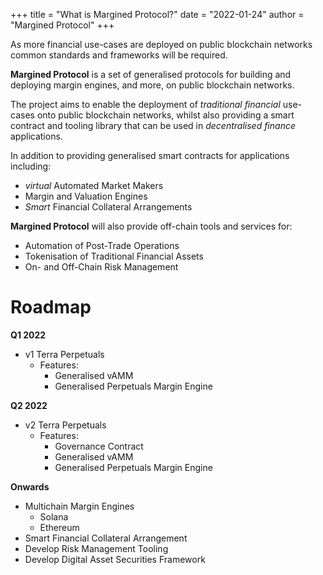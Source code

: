+++
title = "What is Margined Protocol?"
date = "2022-01-24"
author = "Margined Protocol"
+++

As more financial use-cases are deployed on public blockchain networks common standards and frameworks will be required.

**Margined Protocol** is a set of generalised protocols for building and deploying margin engines, and more, on public blockchain networks.

The project aims to enable the deployment of _traditional financial_ use-cases onto public blockchain networks, whilst also providing a smart contract and tooling library that can be used in _decentralised finance_ applications.

In addition to providing generalised smart contracts for applications including:

* _virtual_ Automated Market Makers
* Margin and Valuation Engines
* _Smart_ Financial Collateral Arrangements

**Margined Protocol** will also provide off-chain tools and services for:

* Automation of Post-Trade Operations
* Tokenisation of Traditional Financial Assets
* On- and Off-Chain Risk Management

# Roadmap

**Q1 2022**

* v1 Terra Perpetuals
    * Features: 
        * Generalised vAMM
        * Generalised Perpetuals Margin Engine

**Q2 2022**

* v2 Terra Perpetuals
    * Features:
        * Governance Contract
        * Generalised vAMM
        * Generalised Perpetuals Margin Engine

**Onwards**

* Multichain Margin Engines
    * Solana
    * Ethereum
* Smart Financial Collateral Arrangement
* Develop Risk Management Tooling
* Develop Digital Asset Securities Framework